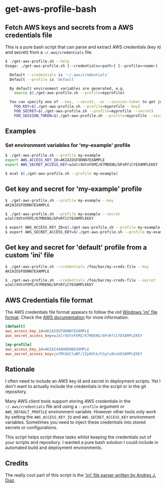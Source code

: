 # get-aws-profile-bash

<!--
![Release](https://img.shields.io/github/release/whereisaaron/get-aws-profile-bash.svg)
-->

## Fetch AWS keys and secrets from a AWS credentials file

This is a pure bash script that can parse and extract AWS credentials (key id and secret) from a `~/.aws/credentials` file.

```bash
$ ./get-aws-profile.sh --help
Usage: ./get-aws-profile.sh [--credentials=<path>] [--profile=<name>] [--key|--secret|--session-token]

  Default --credentials is '~/.aws/credentials'
  Default --profile is 'default'

  By default environment variables are generated, e.g.
    source $(./get-aws-profile.sh --profile=myprofile)

  You can specify one of --key, --secret, -or --session-token to get just that value, with no line break:
    FOO_KEY=$(./get-aws-profile.sh --profile=myprofile --key)
    FOO_SECRET=$(./get-aws-profile.sh --profile=myprofile --secret)
    FOO_SESSION_TOKEN=$(./get-aws-profile.sh --profile=myprofile --session-token)
```

## Examples

### Set environment variables for 'my-example' profile

```bash
$ ./get-aws-profile.sh --profile my-example
export AWS_ACCESS_KEY_ID=AKIAIOSFODNN7EXAMPLE
export AWS_SECRET_ACCESS_KEY=wJalrXUtnFEMI/K7MDENG/bPxRfiCYEXAMPLEKEY

$ eval $(./get-aws-profile.sh --profile my-example)
```

## Get key and secret for 'my-example' profile

```bash
$ ./get-aws-profile.sh --profile my-example --key
AKIAIOSFODNN7EXAMPLE

$ ./get-aws-profile.sh --profile my-example --secret
wJalrXUtnFEMI/K7MDENG/bPxRfiCYEXAMPLEKEY

$ export AWS_ACCESS_KEY_ID=$(./get-aws-profile.sh --profile my-example --key)
$ export AWS_SECRET_ACCESS_KEY=$(./get-aws-profile.sh --profile my-example --secret)
```

## Get key and secret for 'default' profile from a custom 'ini' file

```bash
$ ./get-aws-profile.sh --credentials /foo/bar/my-creds-file --key
AKIAIOSFODNN7EXAMPLE

$ ./get-aws-profile.sh --credentials /foo/bar/my-creds-file --secret
wJalrXUtnFEMI/K7MDENG/bPxRfiCYEXAMPLEKEY
```

## AWS Credentials file format

The AWS credentials file format appears to follow the old [Windows 'ini' file format](https://en.wikipedia.org/wiki/INI_file). Check the [AWS documentation](http://docs.aws.amazon.com/cli/latest/userguide/cli-chap-getting-started.html) for more information.

```ini
[default]
aws_access_key_id=AKIAIOSFODNN7EXAMPLE
aws_secret_access_key=wJalrXUtnFEMI/K7MDENG/bPxRfiCYEXAMPLEKEY

[my-profile]
aws_access_key_id=AKIAI44QH8DHBEXAMPLE
aws_secret_access_key=je7MtGbClwBF/2Zp9Utk/h3yCo8nvbEXAMPLEKEY
```

## Rationale

I often need to include an AWS key id and secret in deployment scripts. Yet I don't want to actually include the credentials in the script or in the git repository.

Many AWS client tools support storing AWS credentials in the `~/.aws/credentials` file and using a `--profile` argument or `AWS_DEFAULT_PROFILE` environment variable. However other tools only work by setting the `AWS_ACCESS_KEY_ID` and `AWS_SECRET_ACCESS_KEY` environment variables. Sometimes you need to inject these credentials into stored secrets or configurations.

This script helps script these tasks whilst keeping the credentials out of your scripts and repository. I wanted a pure bash solution I could include in automated build and deployment environments.

## Credits

The really cool part of this script is the ['ini' file parser written by Andres J. Diaz](https://web.archive.org/web/20180826221418/http://theoldschooldevops.com/2008/02/09/bash-ini-parser/).
